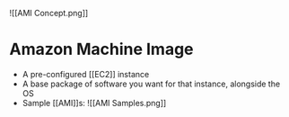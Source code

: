 ![[AMI Concept.png]]
# Amazon Machine Image
- A pre-configured [[EC2]] instance
- A base package of software you want for that instance, alongside the OS
- Sample [[AMI]]s:
![[AMI Samples.png]]
